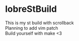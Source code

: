 # lobreStBuild
This is my st build with scrollback  
Planning to add vim patch  
Build yourself with make <3
